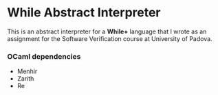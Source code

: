 # While Abstract Interpreter

This is an abstract interpreter for a **While+** language that I wrote as an assignment for the Software Verification course at University of Padova.

### OCaml dependencies

- Menhir
- Zarith
- Re
